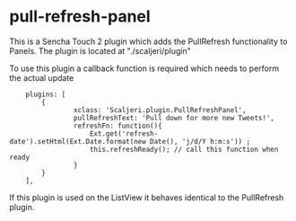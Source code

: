 pull-refresh-panel
==================

This is a Sencha Touch 2 plugin which adds the PullRefresh functionality to Panels. The plugin is located at "./scaljeri/plugin"

To use this plugin a callback function is required which needs to perform the actual update

        plugins: [
        	{
            		xclass: 'Scaljeri.plugin.PullRefreshPanel',
            		pullRefreshText: 'Pull down for more new Tweets!',
            		refreshFn: function(){
            			Ext.get('refresh-date').setHtml(Ext.Date.format(new Date(), 'j/d/Y h:m:s')) ;
            			this.refreshReady(); // call this function when ready
            		}
        	}
    	],

If this plugin is used on the ListView it behaves identical to the PullRefresh plugin.
